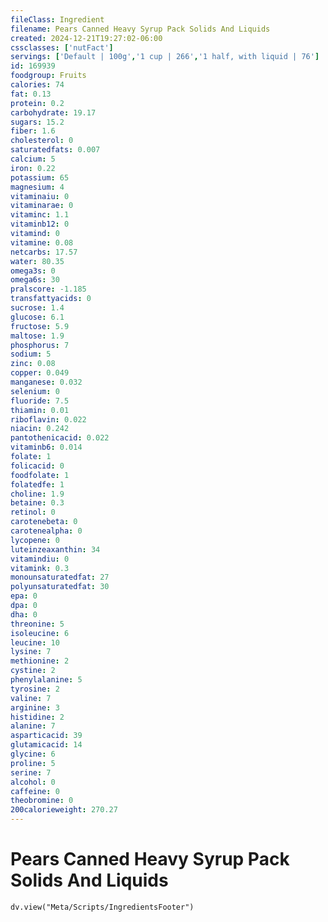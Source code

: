 ```yaml
---
fileClass: Ingredient
filename: Pears Canned Heavy Syrup Pack Solids And Liquids
created: 2024-12-21T19:27:02-06:00
cssclasses: ['nutFact']
servings: ['Default | 100g','1 cup | 266','1 half, with liquid | 76']
id: 169939
foodgroup: Fruits
calories: 74
fat: 0.13
protein: 0.2
carbohydrate: 19.17
sugars: 15.2
fiber: 1.6
cholesterol: 0
saturatedfats: 0.007
calcium: 5
iron: 0.22
potassium: 65
magnesium: 4
vitaminaiu: 0
vitaminarae: 0
vitaminc: 1.1
vitaminb12: 0
vitamind: 0
vitamine: 0.08
netcarbs: 17.57
water: 80.35
omega3s: 0
omega6s: 30
pralscore: -1.185
transfattyacids: 0
sucrose: 1.4
glucose: 6.1
fructose: 5.9
maltose: 1.9
phosphorus: 7
sodium: 5
zinc: 0.08
copper: 0.049
manganese: 0.032
selenium: 0
fluoride: 7.5
thiamin: 0.01
riboflavin: 0.022
niacin: 0.242
pantothenicacid: 0.022
vitaminb6: 0.014
folate: 1
folicacid: 0
foodfolate: 1
folatedfe: 1
choline: 1.9
betaine: 0.3
retinol: 0
carotenebeta: 0
carotenealpha: 0
lycopene: 0
luteinzeaxanthin: 34
vitamindiu: 0
vitamink: 0.3
monounsaturatedfat: 27
polyunsaturatedfat: 30
epa: 0
dpa: 0
dha: 0
threonine: 5
isoleucine: 6
leucine: 10
lysine: 7
methionine: 2
cystine: 2
phenylalanine: 5
tyrosine: 2
valine: 7
arginine: 3
histidine: 2
alanine: 7
asparticacid: 39
glutamicacid: 14
glycine: 6
proline: 5
serine: 7
alcohol: 0
caffeine: 0
theobromine: 0
200calorieweight: 270.27
---
```


# Pears Canned Heavy Syrup Pack Solids And Liquids

```dataviewjs
dv.view("Meta/Scripts/IngredientsFooter")
```